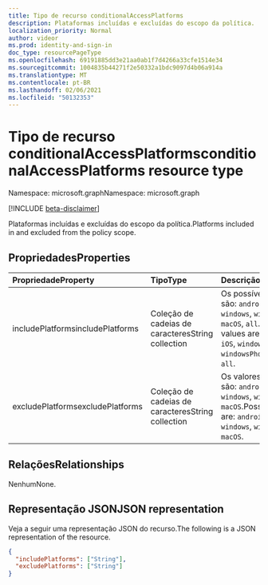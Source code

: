 ```yaml
---
title: Tipo de recurso conditionalAccessPlatforms
description: Plataformas incluídas e excluídas do escopo da política.
localization_priority: Normal
author: videor
ms.prod: identity-and-sign-in
doc_type: resourcePageType
ms.openlocfilehash: 69191885dd3e21aa0ab1f7d4266a33cfe1514e34
ms.sourcegitcommit: 1004835b44271f2e50332a1bdc9097d4b06a914a
ms.translationtype: MT
ms.contentlocale: pt-BR
ms.lasthandoff: 02/06/2021
ms.locfileid: "50132353"
---
```

# <a name="conditionalaccessplatforms-resource-type"></a><span data-ttu-id="0853e-103">Tipo de recurso conditionalAccessPlatforms</span><span class="sxs-lookup"><span data-stu-id="0853e-103">conditionalAccessPlatforms resource type</span></span>

<span data-ttu-id="0853e-104">Namespace: microsoft.graph</span><span class="sxs-lookup"><span data-stu-id="0853e-104">Namespace: microsoft.graph</span></span>

[!INCLUDE [beta-disclaimer](../../includes/beta-disclaimer.md)]

<span data-ttu-id="0853e-105">Plataformas incluídas e excluídas do escopo da política.</span><span class="sxs-lookup"><span data-stu-id="0853e-105">Platforms included in and excluded from the policy scope.</span></span>

## <a name="properties"></a><span data-ttu-id="0853e-106">Propriedades</span><span class="sxs-lookup"><span data-stu-id="0853e-106">Properties</span></span>

| <span data-ttu-id="0853e-107">Propriedade</span><span class="sxs-lookup"><span data-stu-id="0853e-107">Property</span></span>     | <span data-ttu-id="0853e-108">Tipo</span><span class="sxs-lookup"><span data-stu-id="0853e-108">Type</span></span>        | <span data-ttu-id="0853e-109">Descrição</span><span class="sxs-lookup"><span data-stu-id="0853e-109">Description</span></span> |
|:-------------|:------------|:------------|
|<span data-ttu-id="0853e-110">includePlatforms</span><span class="sxs-lookup"><span data-stu-id="0853e-110">includePlatforms</span></span>|<span data-ttu-id="0853e-111">Coleção de cadeias de caracteres</span><span class="sxs-lookup"><span data-stu-id="0853e-111">String collection</span></span>| <span data-ttu-id="0853e-112">Os possíveis valores são: `android`, `iOS`, `windows`, `windowsPhone`, `macOS`, `all`.</span><span class="sxs-lookup"><span data-stu-id="0853e-112">Possible values are: `android`, `iOS`, `windows`, `windowsPhone`, `macOS`, `all`.</span></span>|
|<span data-ttu-id="0853e-113">excludePlatforms</span><span class="sxs-lookup"><span data-stu-id="0853e-113">excludePlatforms</span></span>|<span data-ttu-id="0853e-114">Coleção de cadeias de caracteres</span><span class="sxs-lookup"><span data-stu-id="0853e-114">String collection</span></span>| <span data-ttu-id="0853e-115">Os valores possíveis são: `android`, `iOS`, `windows`, `windowsPhone`, `macOS`.</span><span class="sxs-lookup"><span data-stu-id="0853e-115">Possible values are: `android`, `iOS`, `windows`, `windowsPhone`, `macOS`.</span></span>|

## <a name="relationships"></a><span data-ttu-id="0853e-116">Relações</span><span class="sxs-lookup"><span data-stu-id="0853e-116">Relationships</span></span>

<span data-ttu-id="0853e-117">Nenhum</span><span class="sxs-lookup"><span data-stu-id="0853e-117">None.</span></span>

## <a name="json-representation"></a><span data-ttu-id="0853e-118">Representação JSON</span><span class="sxs-lookup"><span data-stu-id="0853e-118">JSON representation</span></span>

<span data-ttu-id="0853e-119">Veja a seguir uma representação JSON do recurso.</span><span class="sxs-lookup"><span data-stu-id="0853e-119">The following is a JSON representation of the resource.</span></span>

<!-- {
  "blockType": "resource",
  "optionalProperties": [

  ],
  "@odata.type": "microsoft.graph.conditionalAccessPlatforms",
  "baseType": null
}-->

```json
{
  "includePlatforms": ["String"],
  "excludePlatforms": ["String"]
}
```

<!-- uuid: 16cd6b66-4b1a-43a1-adaf-3a886856ed98
2019-02-04 14:57:30 UTC -->
<!-- {
  "type": "#page.annotation",
  "description": "conditionalAccessPlatforms resource",
  "keywords": "",
  "section": "documentation",
  "tocPath": ""
}-->


